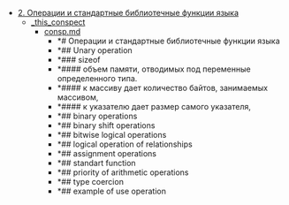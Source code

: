 - <a href = "E:\Node_projects\Node_Way\NBase\_Md\_Index\_TGUniversitet\I_kurs\++Основы_программирования\2. Операции и стандартные библиотечные функции языка\cat.2. Операции и стандартные библиотечные функции языка\dir.2. Операции и стандартные библиотечные функции языка.md">2. Операции и стандартные библиотечные функции языка</a>
    - <a href = "E:\Node_projects\Node_Way\NBase\_Md\_Index\_TGUniversitet\I_kurs\++Основы_программирования\2. Операции и стандартные библиотечные функции языка\_this_conspect\cat._this_conspect\dir._this_conspect.md">_this_conspect</a>
        - <a href = "E:\Node_projects\Node_Way\NBase\_Md\_Index\_TGUniversitet\I_kurs\++Основы_программирования\2. Операции и стандартные библиотечные функции языка\_this_conspect\consp.md">consp.md</a>
            - *# Операции и стандартные библиотечные функции языка
            - *## Unary operation 
            - *### sizeof 
            - *#### объем памяти, отводимых под переменные определенного типа.
            - *#### к массиву дает количество байтов, занимаемых массивом,
            - *#### к указателю дает размер самого указателя,
            - *## binary operations
            - *## binary shift operations
            - *## bitwise logical operations
            - *## logical operation of relationships
            - *## assignment operations
            - *## standart function
            - *## priority of arithmetic operations
            - *## type coercion
            - *## example of use operation
    

